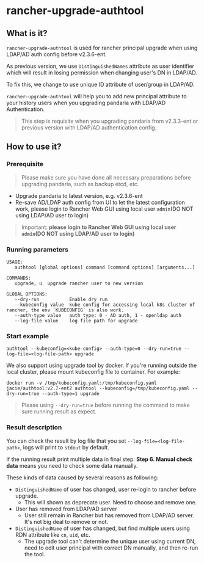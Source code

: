 # rancher-upgrade-authtool

## What is it?

`rancher-upgrade-authtool` is used for rancher principal upgrade when using LDAP/AD auth config before v2.3.6-ent.

As previous version, we use `DistinguishedNames` attribute as user identifier which will result in losing permission when changing user's DN in LDAP/AD.

To fix this, we change to use unique ID attribute of user/group in LDAP/AD.

`rancher-upgrade-authtool` will help you to add new principal attribute to your history users when you upgrading pandaria with LDAP/AD Authentication.

> This step is requisite when you upgrading pandaria from v2.3.3-ent or previous version with LDAP/AD authentication config.

## How to use it?

### Prerequisite

> Please make sure you have done all necessary preparations before upgrading pandaria, such as backup etcd, etc.

- Upgrade pandaria to latest version, e.g. v2.3.6-ent
- Re-save AD/LDAP auth config from UI to let the latest configuration work, please login to Rancher Web GUI using local user `admin`(DO NOT using LDAP/AD user to login)

> Important: **please login to Rancher Web GUI using local user `admin`(DO NOT using LDAP/AD user to login)**

### Running parameters

```
USAGE:
   authtool [global options] command [command options] [arguments...]

COMMANDS:
   upgrade, u  upgrade rancher user to new version

GLOBAL OPTIONS:
   --dry-run           Enable dry run
   --kubeconfig value  kube config for accessing local k8s cluster of rancher, the env `KUBECONFIG` is also work.
   --auth-type value   auth type: 0 - AD auth, 1 - openldap auth
   --log-file value    log file path for upgrade
```

### Start example

```
authtool --kubeconfig=<kube-config> --auth-type=0 --dry-run=true --log-file=<log-file-path> upgrade
```

We also support using upgrade tool by docker. If you're running outside the local cluster, please mount kubeconfig file to container.
For example:
```
docker run -v /tmp/kubeconfig.yaml:/tmp/kubeconfig.yaml jacie/authtool:v2.7-ent2 authtool --kubeconfig=/tmp/kubeconfig.yaml --dry-run=true --auth-type=1 upgrade
```

> Please using `--dry-run=true` before running the command to make sure running result as expect.

### Result description

You can check the result by log file that you set `--log-file=<log-file-path>`, logs will print to `stdout` by default.

If the running result print multiple data in final step: **Step 6. Manual check data** means you need to check some data manually.

These kinds of data caused by several reasons as following:

- `DistinguishedName` of user has changed, user re-login to rancher before upgrade.
    * This will shown as deprecate user. Need to choose and remove one.
- User has removed from LDAP/AD server
    * User still remain in Rancher but has removed from LDAP/AD server. It's not big deal to remove or not.
- `DistinguishedName` of user has changed, but find multiple users using RDN attribute like `cn`, `uid`, etc. 
    * The upgrade tool can't determine the unique user using current DN, need to edit user principal with correct DN manually, and then re-run the tool.